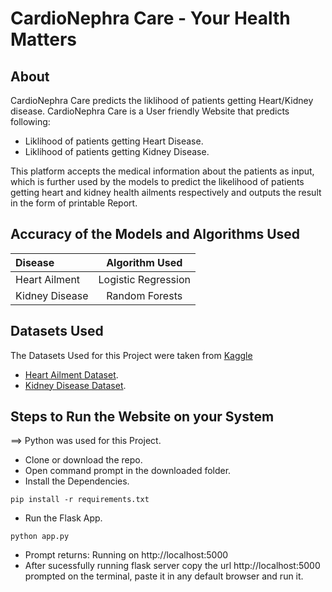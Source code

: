 # CardioNephra Care - Your Health Matters

## About
CardioNephra Care predicts the liklihood of patients getting Heart/Kidney disease.
CardioNephra Care is a User friendly Website that predicts following:

- Liklihood of patients getting Heart Disease.
- Liklihood of patients getting Kidney Disease.

This platform accepts the medical information about the patients as input, which is further used by the models to predict the likelihood of patients getting heart and kidney health ailments respectively and outputs the result in the form of printable Report.  

## Accuracy of the Models and Algorithms Used

| Disease      | Algorithm Used |
| :---        |    :----:   |     
| Heart Ailment   | Logistic Regression        | 
| Kidney Disease | Random Forests |


## Datasets Used

The Datasets Used for this Project were taken from <a href="https://www.kaggle.com/">Kaggle</a>

- <a href="https://www.kaggle.com/ronitf/heart-disease-uci">Heart Ailment Dataset</a>.
- <a href="https://www.kaggle.com/mansoordaku/ckdisease">Kidney Disease Dataset</a>.


## Steps to Run the Website on your System

==> Python was used for this Project.<br>
- Clone or download the repo.
- Open command prompt in the downloaded folder.
- Install the Dependencies.
```
pip install -r requirements.txt
```
- Run the Flask App.
```
python app.py
```
- Prompt returns: Running on http://localhost:5000
- After sucessfully running flask server copy the url http://localhost:5000 prompted on the terminal, paste it in any default browser and run it.
